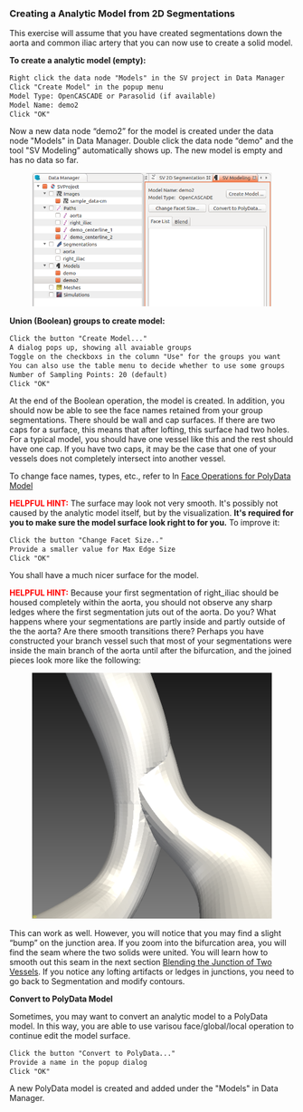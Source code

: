 ### Creating a Analytic Model from 2D Segmentations ###

This exercise will assume that you have created segmentations down the aorta and common iliac artery that you can now use to create a solid model.
 
**To create a analytic model (empty):**

	Right click the data node "Models" in the SV project in Data Manager
	Click "Create Model" in the popup menu
	Model Type: OpenCASCADE or Parasolid (if available)
	Model Name: demo2
	Click "OK"

Now a new data node “demo2” for the model is created under the data node "Models" in Data Manager. Double click the data node “demo" and the tool "SV Modeling” automatically shows up. The new model is empty and has no data so far. 

<figure>
  <img class="svImg svImgMd"  src="documentation/modeling/imgs/analytic/emptymodelanalytic.png"> 
  <figcaption class="svCaption" ></figcaption>
</figure>

**Union (Boolean) groups to create model:**

	Click the button "Create Model..."
	A dialog pops up, showing all avaiable groups
	Toggle on the checkboxs in the column "Use" for the groups you want
	You can also use the table menu to decide whether to use some groups 
	Number of Sampling Points: 20 (default)
	Click "OK"

At the end of the Boolean operation, the model is created. In addition, you should now be able to see the face names retained from your group segmentations. There should be wall and cap surfaces. If there are two caps for a surface, this means that after lofting, this surface had two holes. For a typical model, you should have one vessel like this and the rest should have one cap. If you have two caps, it may be the case that one of your vessels does not completely intersect into another vessel.

To change face names, types, etc., refer to In [Face Operations for PolyData Model](#modelingPolyDataFaces)

<font color="red">**HELPFUL HINT:** </font> The surface may look not very smooth. It's possibly not caused by the analytic model itself, but by the visualization. **It's required for you to make sure the model surface look right to for you.** To improve it:

	Click the button "Change Facet Size.."
	Provide a smaller value for Max Edge Size
	Click "OK"

You shall have a much nicer surface for the model.

<font color="red">**HELPFUL HINT:** </font>
Because your first segmentation of right\_iliac should be housed completely within the aorta, you should not observe any sharp ledges where the first segmentation juts out of the aorta. Do you? What happens where your segmentations are partly inside and partly outside of the the aorta? Are there smooth transitions there? Perhaps you have constructed your branch vessel such that most of your segmentations were inside the main branch of the aorta until after the bifurcation, and the joined pieces look more like the following:

<figure>
  <img class="svImg svImgSm"  src="documentation/modeling/imgs/analytic/junction.png"> 
  <figcaption class="svCaption" ></figcaption>
</figure>

This can work as well. However, you will notice that you may find a slight “bump” on the junction area. If you zoom into the bifurcation area, you will find the seam where the two solids were united. You will learn how to smooth out this seam in the next section [Blending the Junction of Two Vessels](#modelingBlendingAnalytic). If you notice any lofting artifacts or ledges in junctions, you need to go back to Segmentation and modify contours.

**Convert to PolyData Model**

Sometimes, you may want to convert an analytic model to a PolyData model. In this way, you are able to use varisou face/global/local operation to continue edit the model surface.

	Click the button "Convert to PolyData..."
	Provide a name in the popup dialog
	Click "OK"

A new PolyData model is created and added under the "Models" in Data Manager.


